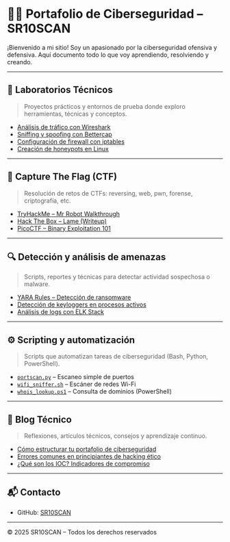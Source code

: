 # 👨‍💻 Portafolio de Ciberseguridad – SR10SCAN

¡Bienvenido a mi sitio! Soy un apasionado por la ciberseguridad ofensiva y defensiva. Aquí documento todo lo que voy aprendiendo, resolviendo y creando.

---

## 🧪 Laboratorios Técnicos

> Proyectos prácticos y entornos de prueba donde exploro herramientas, técnicas y conceptos.

- [Análisis de tráfico con Wireshark](labs/wireshark_lab.md)
- [Sniffing y spoofing con Bettercap](labs/bettercap_sniffing.md)
- [Configuración de firewall con iptables](labs/iptables_basics.md)
- [Creación de honeypots en Linux](labs/honeypot_linux.md)

---

## 🎯 Capture The Flag (CTF)

> Resolución de retos de CTFs: reversing, web, pwn, forense, criptografía, etc.

- [TryHackMe – Mr Robot Walkthrough](ctf/tryhackme_mrrobot.md)
- [Hack The Box – Lame (Writeup)](ctf/htb_lame.md)
- [PicoCTF – Binary Exploitation 101](ctf/pico_binary101.md)

---

## 🔍 Detección y análisis de amenazas

> Scripts, reportes y técnicas para detectar actividad sospechosa o malware.

- [YARA Rules – Detección de ransomware](deteccion/yara_ransomware.md)
- [Detección de keyloggers en procesos activos](deteccion/detector_keylogger.sh)
- [Análisis de logs con ELK Stack](deteccion/elk_logs.md)

---

## ⚙️ Scripting y automatización

> Scripts que automatizan tareas de ciberseguridad (Bash, Python, PowerShell).

- [`portscan.py`](scripting/portscan.py) – Escaneo simple de puertos
- [`wifi_sniffer.sh`](scripting/wifi_sniffer.sh) – Escáner de redes Wi-Fi
- [`whois_lookup.ps1`](scripting/whois_lookup.ps1) – Consulta de dominios (PowerShell)

---

## 📓 Blog Técnico

> Reflexiones, artículos técnicos, consejos y aprendizaje continuo.

- [Cómo estructurar tu portafolio de ciberseguridad](blog/estructura_portafolio.md)
- [Errores comunes en principiantes de hacking ético](blog/errores_principiantes.md)
- [¿Qué son los IOC? Indicadores de compromiso](blog/que_son_iocs.md)

---

## 📬 Contacto

- GitHub: [SR10SCAN](https://github.com/SR10SCAN)

---

© 2025 SR10SCAN – Todos los derechos reservados

